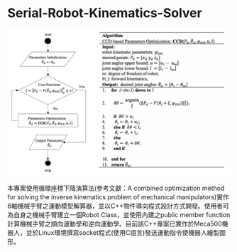 # Serial-Robot-Kinematics-Solver
![image](https://github.com/Geng-Hao/Serial-Robot-Kinematics-Solver/blob/main/Algorithm%20Overview.png)

本專案使用循環座標下降演算法(參考文獻：A combined optimization method for solving the inverse kinematics problem of mechanical manipulators)實作6軸機械手臂之運動模型解算器，並以C++物件導向程式設計方式開發。使用者可為自身之機械手臂建立一個Robot Class，並使用內建之public member function計算機械手臂之順向運動學和逆向運動學。目前該C++專案已實作於Meca500機器人，並於Linux環境撰寫socket程式(使用C語言)發送運動指令使機器人繪製圖形。
